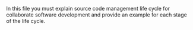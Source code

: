 In this file you must explain source code management life cycle for collaborate software development
and provide an  example for each stage of the life cycle.